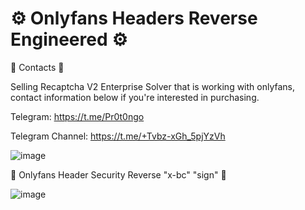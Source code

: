 # ⚙️ Onlyfans Headers Reverse Engineered ⚙️

📑 Contacts 📑

Selling Recaptcha V2 Enterprise Solver that is working with onlyfans, contact information below if you're interested in purchasing.

Telegram: https://t.me/Pr0t0ngo

Telegram Channel: https://t.me/+Tvbz-xGh_5pjYzVh

![image](https://github.com/user-attachments/assets/a47ecf4e-81b3-405d-b818-9fa6ad966dfa)




🔐 Onlyfans Header Security Reverse "x-bc" "sign" 🔐

![image](https://github.com/user-attachments/assets/4fd811e0-9676-4c02-9973-aa446aba6d2c)
